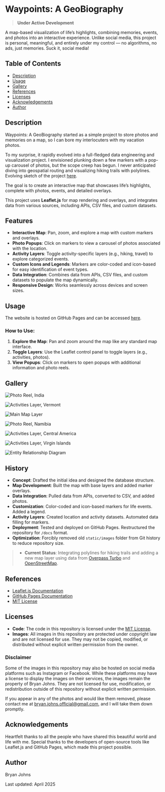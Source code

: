 # Waypoints: A GeoBiography

 > **Under Active Development**

A map-based visualization of life’s highlights, combining memories, events, and photos into an interactive experience. Unlike social media, this project is personal, meaningful, and entirely under my control — no algorithms, no ads, just memories. Suck it, social media!

## Table of Contents

- [Description](#description)
- [Usage](#usage)
- [Gallery](#gallery)
- [References](#references)
- [Licenses](#licenses)
- [Acknowledgements](#acknowledgements)
- [Author](#author)

## Description

Waypoints: A GeoBiography started as a simple project to store photos and memories on a map, so I can bore my interlocuters with my vacation photos.

To my surprise, it rapidly evolved into a full-fledged data engineering and visualization project. I envisioned plunking down a few markers with a pop-up carousel of photos, but the scope creep has begun. I never anticipated diving into geospatial routing and visualizing hiking trails with polylines. Evolving sketch of the project [here](data_dictionary.md).

The goal is to create an interactive map that showcases life’s highlights, complete with photos, events, and detailed overlays.

This project uses **Leaflet.js** for map rendering and overlays, and integrates data from various sources, including APIs, CSV files, and custom datasets.

## Features

- **Interactive Map**: Pan, zoom, and explore a map with custom markers and overlays.
- **Photo Popups**: Click on markers to view a carousel of photos associated with the location.
- **Activity Layers**: Toggle activity-specific layers (e.g., hiking, travel) to explore categorized events.
- **Custom Icons and Legends**: Markers are color-coded and icon-based for easy identification of event types.
- **Data Integration**: Combines data from APIs, CSV files, and custom datasets to populate the map dynamically.
- **Responsive Design**: Works seamlessly across devices and screen sizes.

## Usage

The website is hosted on GitHub Pages and can be accessed [here](https://johbry17.github.io/Waypoints-A-GeoBiography/).

### How to Use:
1. **Explore the Map**: Pan and zoom around the map like any standard map interface.
2. **Toggle Layers**: Use the Leaflet control panel to toggle layers (e.g., activities, photos).
3. **View Popups**: Click on markers to open popups with additional information and photo reels.

## Gallery

![Photo Reel, India](./resources/images/photo_reel_india.png)

![Activities Layer, Vermont](./resources/images/activities_vt.png)

![Main Map Layer](./resources/images/main_markers.png)

![Photo Reel, Namibia](./resources/images/photo_reel_namibia.png)

![Activities Layer, Central America](./resources/images/activities_central_america.png)

![Activities Layer, Virgin Islands](./resources/images/activities_stj.png)

![Entity Relationship Diagram](./resources/images/ERD.png)

## History

- **Concept**: Drafted the initial idea and designed the database structure.
- **Map Development**: Built the map with base layers and added marker overlays.
- **Data Integration**: Pulled data from APIs, converted to CSV, and added photos.
- **Customization**: Color-coded and icon-based markers for life events. Added a legend.
- **Activity Layers**: Created location and activity datasets. Automated data filling for markers.
- **Deployment**: Tested and deployed on GitHub Pages. Restructured the repository for `/docs` format.
- **Optimization**: Forcibly removed old `static/images` folder from Git history to reduce repository size.


> - **Current Status**: Integrating polylines for hiking trails and adding a new map layer using data from [Overpass Turbo](https://overpass-turbo.eu/) and [OpenStreetMap](https://www.openstreetmap.org/).

## References

- [Leaflet.js Documentation](https://leafletjs.com/)
- [GitHub Pages Documentation](https://docs.github.com/en/pages)
- [MIT License](https://opensource.org/licenses/MIT)

## Licenses

- **Code**: The code in this repository is licensed under the [MIT License](LICENSE).
- **Images**: All images in this repository are protected under copyright law and are not licensed for use. They may not be copied, modified, or distributed without explicit written permission from the owner.

### Disclaimer

Some of the images in this repository may also be hosted on social media platforms such as Instagram or Facebook. While these platforms may have a license to display the images on their services, the images remain the property of Bryan Johns. They are not licensed for use, modification, or redistribution outside of this repository without explicit written permission.

If you appear in any of the photos and would like them removed, please contact me at bryan.johns.official@gmail.com, and I will take them down promptly.

## Acknowledgements

Heartfelt thanks to all the people who have shared this beautiful world and life with me. Special thanks to the developers of open-source tools like Leaflet.js and GitHub Pages, which made this project possible.

## Author

Bryan Johns

Last updated: <!-- START_DATE -->April 2025<!-- END_DATE -->
